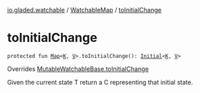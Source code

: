 [io.gladed.watchable](../index.md) / [WatchableMap](index.md) / [toInitialChange](./to-initial-change.md)

# toInitialChange

`protected fun `[`Map`](https://kotlinlang.org/api/latest/jvm/stdlib/kotlin.collections/-map/index.html)`<`[`K`](index.md#K)`, `[`V`](index.md#V)`>.toInitialChange(): `[`Initial`](../-map-change/-initial/index.md)`<`[`K`](index.md#K)`, `[`V`](index.md#V)`>`

Overrides [MutableWatchableBase.toInitialChange](../-mutable-watchable-base/to-initial-change.md)

Given the current state T return a C representing that initial state.

